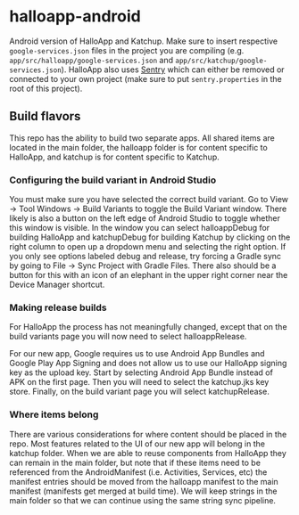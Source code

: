 # halloapp-android

Android version of HalloApp and Katchup. Make sure to insert respective `google-services.json` files in the project you are compiling (e.g. `app/src/halloapp/google-services.json` and `app/src/katchup/google-services.json`). HalloApp also uses [Sentry](sentry.io) which can either be removed or connected to your own project (make sure to put `sentry.properties` in the root of this project).

## Build flavors

This repo has the ability to build two separate apps. All shared items are
located in the main folder, the halloapp folder is for content specific to
HalloApp, and katchup is for content specific to Katchup.

### Configuring the build variant in Android Studio

You must make sure you have selected the correct build variant. Go to View ->
Tool Windows -> Build Variants to toggle the Build Variant window. There likely
is also a button on the left edge of Android Studio to toggle whether this
window is visible. In the window you can select halloappDebug for building
HalloApp and katchupDebug for building Katchup by clicking on the right column
to open up a dropdown menu and selecting the right option. If you only see options
labeled debug and release, try forcing a Gradle sync by going to File ->
Sync Project with Gradle Files. There also should be a button for this with
an icon of an elephant in the upper right corner near the Device Manager
shortcut.

### Making release builds

For HalloApp the process has not meaningfully changed, except that on the
build variants page you will now need to select halloappRelease.

For our new app, Google requires us to use Android App Bundles and
Google Play App Signing and does not allow us to use our HalloApp
signing key as the upload key. Start by selecting Android App Bundle
instead of APK on the first page. Then you will need to select the
katchup.jks key store. Finally, on the build variant page you will
select katchupRelease.

### Where items belong

There are various considerations for where content should be placed in
the repo. Most features related to the UI of our new app will belong in
the katchup folder. When we are able to reuse components from HalloApp they
can remain in the main folder, but note that if these items need to be
referenced from the AndroidManifest (i.e. Activities, Services, etc)
the manifest entries should be moved from the halloapp manifest to the
main manifest (manifests get merged at build time). We will keep strings
in the main folder so that we can continue using the same string sync
pipeline.
